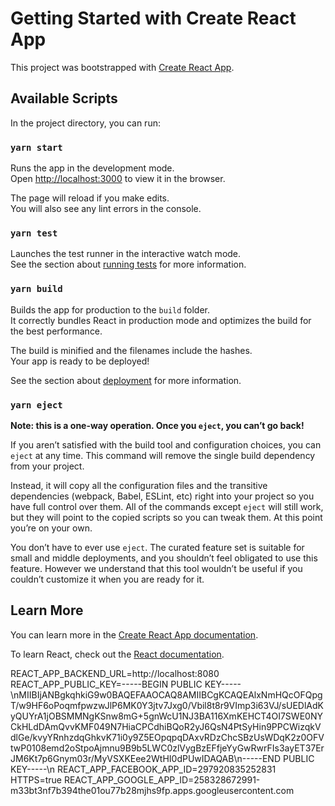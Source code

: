 # Getting Started with Create React App

This project was bootstrapped with [Create React App](https://github.com/facebook/create-react-app).

## Available Scripts

In the project directory, you can run:

### `yarn start`

Runs the app in the development mode.\
Open [http://localhost:3000](http://localhost:3000) to view it in the browser.

The page will reload if you make edits.\
You will also see any lint errors in the console.

### `yarn test`

Launches the test runner in the interactive watch mode.\
See the section about [running tests](https://facebook.github.io/create-react-app/docs/running-tests) for more information.

### `yarn build`

Builds the app for production to the `build` folder.\
It correctly bundles React in production mode and optimizes the build for the best performance.

The build is minified and the filenames include the hashes.\
Your app is ready to be deployed!

See the section about [deployment](https://facebook.github.io/create-react-app/docs/deployment) for more information.

### `yarn eject`

**Note: this is a one-way operation. Once you `eject`, you can’t go back!**

If you aren’t satisfied with the build tool and configuration choices, you can `eject` at any time. This command will remove the single build dependency from your project.

Instead, it will copy all the configuration files and the transitive dependencies (webpack, Babel, ESLint, etc) right into your project so you have full control over them. All of the commands except `eject` will still work, but they will point to the copied scripts so you can tweak them. At this point you’re on your own.

You don’t have to ever use `eject`. The curated feature set is suitable for small and middle deployments, and you shouldn’t feel obligated to use this feature. However we understand that this tool wouldn’t be useful if you couldn’t customize it when you are ready for it.

## Learn More

You can learn more in the [Create React App documentation](https://facebook.github.io/create-react-app/docs/getting-started).

To learn React, check out the [React documentation](https://reactjs.org/).

REACT_APP_BACKEND_URL=http://localhost:8080
REACT_APP_PUBLIC_KEY=-----BEGIN PUBLIC KEY-----\nMIIBIjANBgkqhkiG9w0BAQEFAAOCAQ8AMIIBCgKCAQEAlxNmHQcOFQpgT/w9HF6oPoqmfpwzwJlP6MK0Y3jtv7Jxg0/Vbil8t8r9VImp3i63VJ/sUEDlAdKyQUYrA1jOBSMMNgKSnw8mG+5gnWcU1NJ3BA116XmKEHCT4OI7SWE0NYCkHLdDAmQvvKMF049N7HiaCPCdhiBQoR2yJ6QsN4PtSyHin9PPCWizqkVdlGe/kvyYRnhzdqGhkvK71i0y9Z5EOpqpqDAxvRDzChcSBzUsWDqK2z0OFVtwP0108emd2oStpoAjmnu9B9b5LWC0zlVygBzEFfjeYyGwRwrFIs3ayET37ErJM6Kt7p6Gnym03r/MyVSXKEee2WtHI0dPUwIDAQAB\n-----END PUBLIC KEY-----\n
REACT_APP_FACEBOOK_APP_ID=297920835252831
HTTPS=true
REACT_APP_GOOGLE_APP_ID=258328672991-m33bt3nf7b394the01ou77b28mjhs9fp.apps.googleusercontent.com
